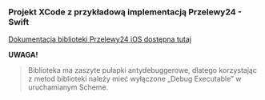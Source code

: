### Projekt XCode z przykładową implementacją Przelewy24 - Swift

[Dokumentacja biblioteki Przelewy24 iOS dostępna tutaj](https://github.com/przelewy24/p24-mobile-lib-ios)

**UWAGA!**

> Biblioteka ma zaszyte pułapki antydebuggerowe, dlatego korzystając z metod biblioteki należy mieć wyłączone „Debug Executable” w uruchamianym Scheme.
